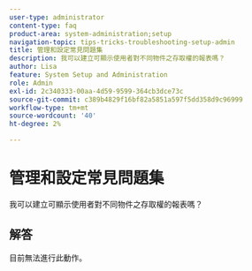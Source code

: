 ```yaml
---
user-type: administrator
content-type: faq
product-area: system-administration;setup
navigation-topic: tips-tricks-troubleshooting-setup-admin
title: 管理和設定常見問題集
description: 我可以建立可顯示使用者對不同物件之存取權的報表嗎？
author: Lisa
feature: System Setup and Administration
role: Admin
exl-id: 2c340333-00aa-4d59-9599-364cb3dce73c
source-git-commit: c389b4829f16bf82a5851a597f5dd358d9c96999
workflow-type: tm+mt
source-wordcount: '40'
ht-degree: 2%

---
```


# 管理和設定常見問題集

我可以建立可顯示使用者對不同物件之存取權的報表嗎？

## 解答

目前無法進行此動作。
